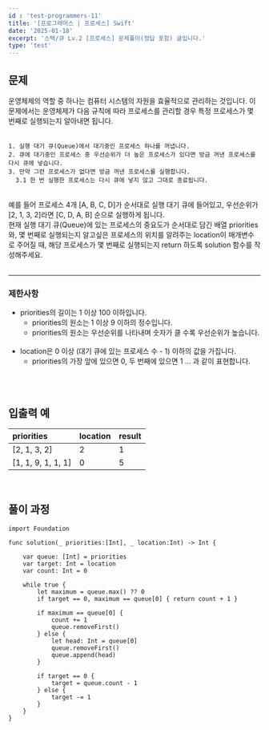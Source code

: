 ```yaml
---
id : 'test-programmers-11'
title: '[프로그래머스 | 프로세스] Swift'
date: '2025-01-18'
excerpt: '스택/큐 Lv.2 [프로세스] 문제풀이(정답 포함) 글입니다.'
type: 'test'
---
```


## 문제

운영체제의 역할 중 하나는 컴퓨터 시스템의 자원을 효율적으로 관리하는 것입니다. 이 문제에서는 운영체제가 다음 규칙에 따라 프로세스를 관리할 경우 특정 프로세스가 몇 번째로 실행되는지 알아내면 됩니다.<br>
<br>
~~~
1. 실행 대기 큐(Queue)에서 대기중인 프로세스 하나를 꺼냅니다.
2. 큐에 대기중인 프로세스 중 우선순위가 더 높은 프로세스가 있다면 방금 꺼낸 프로세스를 다시 큐에 넣습니다.
3. 만약 그런 프로세스가 없다면 방금 꺼낸 프로세스를 실행합니다.
  3.1 한 번 실행한 프로세스는 다시 큐에 넣지 않고 그대로 종료됩니다.
~~~
<br>
예를 들어 프로세스 4개 [A, B, C, D]가 순서대로 실행 대기 큐에 들어있고, 우선순위가 [2, 1, 3, 2]라면 [C, D, A, B] 순으로 실행하게 됩니다.<br>
현재 실행 대기 큐(Queue)에 있는 프로세스의 중요도가 순서대로 담긴 배열 priorities와, 몇 번째로 실행되는지 알고싶은 프로세스의 위치를 알려주는 location이 매개변수로 주어질 때, 해당 프로세스가 몇 번째로 실행되는지 return 하도록 solution 함수를 작성해주세요.<br>
<br>

***

### 제한사항

* priorities의 길이는 1 이상 100 이하입니다.
    * priorities의 원소는 1 이상 9 이하의 정수입니다.
    * priorities의 원소는 우선순위를 나타내며 숫자가 클 수록 우선순위가 높습니다.
    <br>
* location은 0 이상 (대기 큐에 있는 프로세스 수 - 1) 이하의 값을 가집니다.
    * priorities의 가장 앞에 있으면 0, 두 번째에 있으면 1 … 과 같이 표현합니다.
    <br>
<br>

## 입출력 예

|priorities|location|result|
|:-|:-|:-|
|[2, 1, 3, 2]|2|1|
|[1, 1, 9, 1, 1, 1]|0|5|

<br>

## 풀이 과정

~~~
import Foundation

func solution(_ priorities:[Int], _ location:Int) -> Int {
        
    var queue: [Int] = priorities
    var target: Int = location
    var count: Int = 0
        
    while true {
        let maximum = queue.max() ?? 0
        if target == 0, maximum == queue[0] { return count + 1 }
            
        if maximum == queue[0] {
            count += 1
            queue.removeFirst()
        } else {
            let head: Int = queue[0]
            queue.removeFirst()
            queue.append(head)
        }
            
        if target == 0 {
            target = queue.count - 1
        } else {
            target -= 1
        }
    }
}
~~~